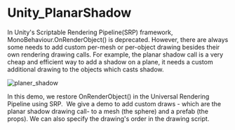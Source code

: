 # Unity_PlanarShadow
In Unity's Scriptable Rendering Pipeline(SRP) framework, MonoBehaviour.OnRenderObject() is deprecated. However, there are always some needs to add custom per-mesh or per-object drawing besides their own rendering drawing calls. For example, the planar shadow call is a very cheap and efficient way to add a shadow on a plane, it needs a custom additional drawing to the objects which casts shadow.

![planer_shadow](https://github.com/sienaiwun/publicImgs/blob/master/imgs/planer_shadow.gif?raw=true)

In this demo, we restore OnRenderObject() in the Universal Rendering Pipeline using SRP.  We give a demo to add custom draws - which are the planar shadow drawing call- to a mesh (the sphere) and a prefab (the props). We can also specify the drawing's order in the drawing script.

